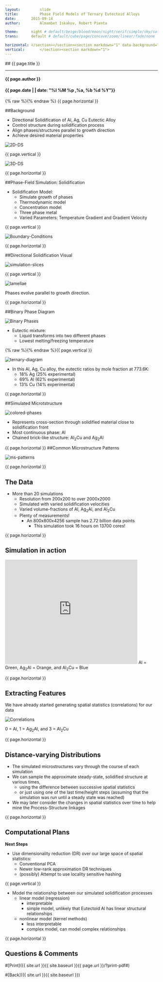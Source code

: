 ```yaml
---
layout:     	slide
title:     		Phase Field Models of Ternary Eutectoid Alloys
date:      	2015-09-14 
author:     	Almambet Iskakov, Robert Pienta

theme:		night # default/beige/blood/moon/night/serif/simple/sky/solarized
trans:		default # default/cube/page/concave/zoom/linear/fade/none

horizontal:	</section></section><section markdown="1" data-background="http://matin-hub.github.io/project-pages/img/slidebackground.png"><section markdown="1">
vertical:		</section><section markdown="1">
---
```

<section markdown="1" data-background="http://matin-hub.github.io/project-pages/img/slidebackground.png"><section markdown="1">
## {{ page.title }}

<hr>

#### {{ page.author }}

#### {{ page.date | | date: "%I %M %p ,%a, %b %d %Y"}}

{% raw  %}{% endraw %} {{ page.horizontal }}
<!-- Start Writing Below in Markdown -->


##Background

* Directional Solidification of Al, Ag, Cu Eutectic Alloy
 * Control structure during solidification process
 * Align phases/structures parallel to growth direction 
 * Achieve desired material properties

![2D-DS](/MIC-Ternary-Eutectic-Alloy/img/milestone1_pres/directional-solidification.png)

{{ page.vertical }}

![3D-DS](/MIC-Ternary-Eutectic-Alloy/img/milestone1_pres/directional-solid-3d.png)

{{ page.horizontal }}

##Phase-Field Simulation: Solidification

* Solidification Model:
  * Simulate growth of phases 
  * Thermodynamic model
  * Concentration model
  * Three phase metal
  * Varied Parameters: Temperature Gradient and Gradient Velocity

{{ page.vertical }}

![Boundary-Conditions](/MIC-Ternary-Eutectic-Alloy/img/milestone1_pres/boundary-conditions.png)

{{ page.horizontal }}

##Directional Solidification Visual

![simulation-slices](/MIC-Ternary-Eutectic-Alloy/img/milestone1_pres/simulation-slices.png)

{{ page.vertical }}

![lamellae](/MIC-Ternary-Eutectic-Alloy/img/milestone1_pres/lamellae.png)

Phases evolve parallel to growth direction.

{{ page.horizontal }}

##Binary Phase Diagram

![Binary Phases](/MIC-Ternary-Eutectic-Alloy/img/milestone1_pres/binary-diagram.png)

* Eutectic mixture:
  * Liquid transforms into two different phases
  * Lowest melting/freezing temperature


{% raw  %}{% endraw %}{{ page.vertical }}

![ternary-diagram](/MIC-Ternary-Eutectic-Alloy/img/milestone1_pres/ternary-diagram.png)

* In this Al, Ag, Cu alloy, the eutectic ratios by mole fraction at 773.6K:
  * 18% Ag   (25% experimental)
  * 69% Al    (62% experimental)
  * 13% Cu   (14% experimental)

{{ page.horizontal }}

##Simulated Microtstructure

![colored-phases](/MIC-Ternary-Eutectic-Alloy/img/milestone1_pres/colored-phases.png)

* Represents cross-section through solidified material close to solidification front
* Most continuous phase: Al
* Chained brick-like structure: Al<sub>2</sub>Cu and Ag<sub>2</sub>Al

{{ page.horizontal }}
##Common Microstructure Patterns

![ms-patterns](/MIC-Ternary-Eutectic-Alloy/img/milestone1_pres/ms-patterns.png)

{{ page.horizontal }}

## The Data

* More than 20 simulations
  * Resolution from 200x200 to over 2000x2000
  * Simulated with varied solidification velocities
  * Varied volume-fractions of Al, Ag<sub>2</sub>Al, and Al<sub>2</sub>Cu
  * Plenty of measurements!
    * An 800x800x4256 sample has 2.72 billion data points
      * This simulation took 16 hours on 13700 cores! 

{{ page.horizontal }}

## Simulation in action

<!-- <iframe width="420" height="315" src="http://www.youtube.com/embed/dQw4w9WgXcQ" frameborder="0" allowfullscreen></iframe> -->
<iframe width="436" height="344" src="http://www.youtube.com/embed/ZlDdydWGbA4" frameborder="0" allowfullscreen>
</iframe>
Al = Green, Ag<sub>2</sub>Al = Orange, and Al<sub>2</sub>Cu = Blue

{{ page.horizontal }}

## Extracting Features

We have already started generating spatial statistics (correlations) for our data

![Correlations](/MIC-Ternary-Eutectic-Alloy/img/milestone1_pres/correlations.png)

0 = Al, 1 = Ag<sub>2</sub>Al, and 3 = Al<sub>2</sub>Cu

{{ page.horizontal }}
  
## Distance-varying Distributions

* The simulated microstructures vary through the course of each simulation
* We can sample the approximate steady-state, solidified structure at various times, 
  * using the difference between successive spatial statistics 
  * or just using one of the last time/height steps (assuming that the simulation was run until a steady state was reached)
* We may later consider the changes in spatial statistics over time to help mine the Process-Structure linkages

{{ page.horizontal }}

## Computational Plans 
__Next Steps__

* Use dimensionality reduction (DR) over our large space of spatial statistics:
  * Conventional PCA 
  * Newer low-rank approximation DR techniques
  * (possibly) Attempt to use locality sensitive hashing

{{ page.vertical }}

* Model the relationship between our simulated solidification processes
  * linear model (regression)
    * interpretable
    * simple model, unlikely that Eutectoid Al has linear structural relationships  
  * nonlinear model (kernel methods)
    * less interpretable
    * complex model, can model complex relationships


<!-- End Here -->
{{ page.horizontal }}

## Questions & Comments

#[Print]({{ site.url }}{{ site.baseurl }}{{ page.url }}/?print-pdf#)

#[Back]({{ site.url }}{{ site.baseurl }})

</section></section>
